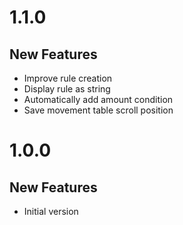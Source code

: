 # 1.1.0

## New Features

* Improve rule creation
* Display rule as string
* Automatically add amount condition
* Save movement table scroll position

# 1.0.0

## New Features

* Initial version